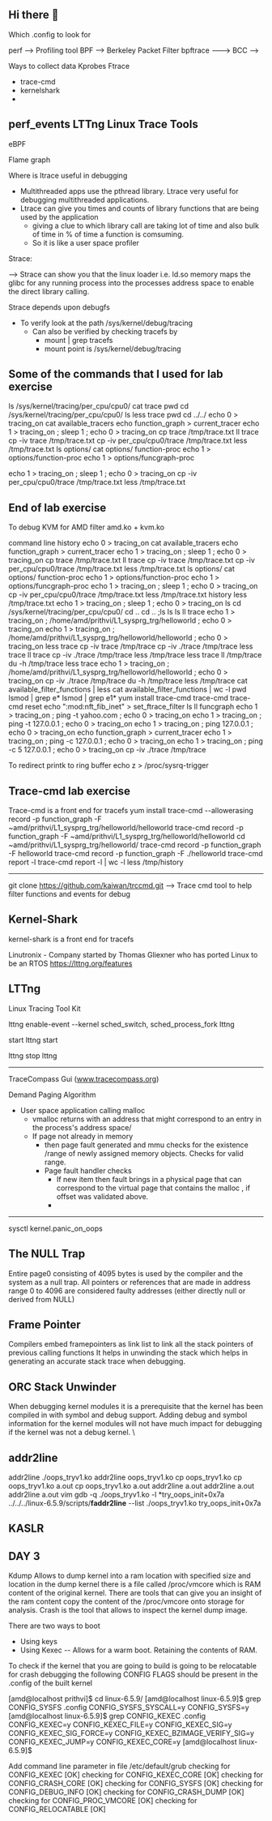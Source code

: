 ## Hi there 👋

<!--
**PrithivishS/PrithivishS** is a ✨ _special_ ✨ repository because its `README.md` (this file) appears on your GitHub profile.

Here are some ideas to get you started:

- 🔭 I’m currently working on ...
- 🌱 I’m currently learning ...
- 👯 I’m looking to collaborate on ...
- 🤔 I’m looking for help with ...
- 💬 Ask me about ...
- 📫 How to reach me: ...
- 😄 Pronouns: ...
- ⚡ Fun fact: ...

Linux Debugging 
Day 2 
----------
Core Linux Tracers: 
Enabling Ftrace --> Which .config to look for 
perf --> Profiling tool 
BPF --> Berkeley Packet Filter
bpftrace --->
BCC  --> 


Ways to collect data
Kprobes
Ftrace
   - trace-cmd
   - kernelshark
   - 
perf_events
LTTng Linux Trace Tools
   - 
eBPF 

Flame graph


Where is ltrace useful in debugging
- Multithreaded apps use the pthread library. Ltrace very useful for debugging multithreaded applications.
- Ltrace can give you times and counts of library functions that are being used by the application
   - giving a clue to which library call are taking lot of time and also bulk of time in % of time a function is comsuming.
   - So it is like a user space profiler
 

Strace: 


-->
Strace can show you that the linux loader i.e. ld.so memory maps the glibc for any running process into the processes address space to enable the direct library calling. 

Strace depends upon debugfs 
- To verify look at the path /sys/kernel/debug/tracing
   - Can also be verified by checking tracefs by
      -  mount | grep tracefs
      -  mount point is  /sys/kernel/debug/tracing      


Some of the commands that I used for lab exercise
--------------------------------------------------
ls /sys/kernel/tracing/per_cpu/cpu0/
cat trace
pwd
cd /sys/kernel/tracing/per_cpu/cpu0/
ls
less trace
pwd
cd ../../
 echo 0 > tracing_on
cat available_tracers
echo function_graph > current_tracer
echo 1 > tracing_on ; sleep 1 ; echo 0 > tracing_on
cp trace /tmp/trace.txt
ll trace
cp -iv trace /tmp/trace.txt
cp -iv per_cpu/cpu0/trace  /tmp/trace.txt
less /tmp/trace.txt
ls options/
cat options/ function-proc
echo 1 > options/function-proc
echo 1 > options/funcgraph-proc

echo 1 > tracing_on ; sleep 1 ; echo 0 > tracing_on
cp -iv per_cpu/cpu0/trace  /tmp/trace.txt
less /tmp/trace.txt

End of lab exercise
--------------------------------------------------

To debug KVM for AMD 
filter amd.ko + kvm.ko 


command line history
 echo 0 > tracing_on
cat available_tracers
echo function_graph > current_tracer
echo 1 > tracing_on ; sleep 1 ; echo 0 > tracing_on
cp trace /tmp/trace.txt
ll trace
cp -iv trace /tmp/trace.txt
cp -iv per_cpu/cpu0/trace  /tmp/trace.txt
less /tmp/trace.txt
ls options/
cat options/ function-proc
echo 1 > options/function-proc
echo 1 > options/funcgraph-proc
echo 1 > tracing_on ; sleep 1 ; echo 0 > tracing_on
cp -iv per_cpu/cpu0/trace  /tmp/trace.txt
less /tmp/trace.txt
history
less /tmp/trace.txt
 echo 1 > tracing_on ; sleep 1 ; echo 0 > tracing_on
 ls
 cd /sys/kernel/tracing/per_cpu/cpu0/
 cd ..
 cd ..
 ;ls
 ls
 ls
 ll trace
 echo 1 > tracing_on ; /home/amd/prithvi/L1_sysprg_trg/helloworld  ; echo 0 > tracing_on
 echo 1 > tracing_on ; /home/amd/prithvi/L1_sysprg_trg/helloworld/helloworld  ; echo 0 > tracing_on
 less trace
 cp -iv trace /tmp/trace
 cp -iv ./trace /tmp/trace
 less trace
 ll trace
 cp -iv ./trace /tmp/trace
 less /tmp/trace
 less trace
 ll /tmp/trace
 du -h /tmp/trace
 less trace
 echo 1 > tracing_on ; /home/amd/prithvi/L1_sysprg_trg/helloworld/helloworld  ; echo 0 > tracing_on
 cp -iv ./trace /tmp/trace
 du -h /tmp/trace
 less  /tmp/trace
 cat available_filter_functions | less
 cat available_filter_functions | wc -l
 pwd
 lsmod | grep e*
 lsmod | grep e1*
yum install trace-cmd
trace-cmd
trace-cmd reset
echo ":mod:nft_fib_inet"  > set_ftrace_filter
ls
ll funcgraph
echo 1 > tracing_on ; ping -t yahoo.com   ; echo 0 > tracing_on
echo 1 > tracing_on ; ping -t 127.0.0.1   ; echo 0 > tracing_on
echo 1 > tracing_on ; ping  127.0.0.1   ; echo 0 > tracing_on
echo function_graph > current_tracer
echo 1 > tracing_on ; ping -c 127.0.0.1   ; echo 0 > tracing_on
echo 1 > tracing_on ; ping -c 5 127.0.0.1   ; echo 0 > tracing_on
cp -iv ./trace /tmp/trace

To redirect printk to ring buffer 
 echo z > /proc/sysrq-trigger

Trace-cmd lab exercise
--------------------------------------
Trace-cmd is a front end for tracefs 
yum install trace-cmd --allowerasing
record -p  function_graph -F ~amd/prithvi/L1_sysprg_trg/helloworld/helloworld
trace-cmd record -p  function_graph -F ~amd/prithvi/L1_sysprg_trg/helloworld/helloworld
cd ~amd/prithvi/L1_sysprg_trg/helloworld/
trace-cmd record -p  function_graph -F helloworld
trace-cmd record -p  function_graph -F ./helloworld
trace-cmd report -l
trace-cmd report -l | wc -l
less /tmp/history

------------------------------------------------
git clone https://github.com/kaiwan/trccmd.git  --> Trace cmd tool to help filter functions and events for debug

Kernel-Shark
------------------
kernel-shark is a front end for tracefs


Linutronix - Company started by Thomas Gliexner who has ported Linux to be an RTOS
https://lttng.org/features



LTTng
-----------------------------------
Linux Tracing Tool Kit

lttng enable-event --kernel sched_switch, sched_process_fork
lttng 

start
lttng start

lttng stop
lttng 


-------------------------------------------
TraceCompass Gui (www.tracecompass.org)

Demand Paging Algorithm
- User space application calling malloc
     -  vmalloc returns with an address that might correspond to an entry in the process's address space/ 
     -  If page not already in memory
          - then page fault generated and mmu checks for the existence /range  of newly assigned memory objects. Checks for valid range.  
          - Page fault handler checks
               - If new item then fault brings in a physical page that can correspond to the virtual page that contains the  malloc , if offset was validated above.
               - 
           


****
sysctl kernel.panic_on_oops

The NULL Trap
-------------------
Entire page0 consisting of 4095 bytes is used by the compiler and the system as a null trap. 
All pointers or references that are made in address range 0 to 4096 are considered faulty addresses (either directly null or derived from NULL) 

Frame Pointer
---------------------
Compilers embed framepointers as link list to link all the stack pointers of previous calling functions
It helps in unwinding the stack which helps in generating an accurate stack trace when debugging. 

ORC Stack Unwinder
------------------------


When debugging kernel modules it is a prerequisite that the kernel has been compiled in with symbol and debug support. 
Adding debug and symbol information for the kernel modules will not have much impact for debugging if the kernel was not a debug kernel. \

addr2line
----------------------
addr2line ./oops_tryv1.ko
addr2line oops_tryv1.ko
cp oops_tryv1.ko
cp oops_tryv1.ko a.out
cp oops_tryv1.ko a.out
addr2line a.out
addr2line a.out
addr2line a.out
vim
gdb -q ./oops_tryv1.ko
   -l *try_oops_init+0x7a
../../../linux-6.5.9/scripts/**faddr2line** --list ./oops_tryv1.ko  try_oops_init+0x7a

KASLR 
------


DAY 3
------------
Kdump 
Allows to dump kernel into a ram location with specified size and location
in the dump kernel there is a file called /proc/vmcore which is RAM content of the original kernel.  There are tools that can give you an insight of the ram content
copy the content of the /proc/vmcore onto storage for analysis.  Crash is the tool that allows to inspect the kernel dump image. 

There are two ways to boot 
- Using keys
- Using Kexec -- Allows for a warm boot. Retaining the contents of RAM.

To check if the kernel that you are going to build is going to be relocatable for crash debugging the following CONFIG FLAGS should be present in the .config 
of the built kernel

[amd@localhost prithvi]$ cd linux-6.5.9/
[amd@localhost linux-6.5.9]$ grep CONFIG_SYSFS .config
CONFIG_SYSFS_SYSCALL=y
CONFIG_SYSFS=y
[amd@localhost linux-6.5.9]$ grep CONFIG_KEXEC .config
CONFIG_KEXEC=y
CONFIG_KEXEC_FILE=y
CONFIG_KEXEC_SIG=y
CONFIG_KEXEC_SIG_FORCE=y
CONFIG_KEXEC_BZIMAGE_VERIFY_SIG=y
CONFIG_KEXEC_JUMP=y
CONFIG_KEXEC_CORE=y
[amd@localhost linux-6.5.9]$

Add command line parameter in file /etc/default/grub
checking for CONFIG_KEXEC             [OK]
checking for CONFIG_KEXEC_CORE        [OK]
checking for CONFIG_CRASH_CORE        [OK]
checking for CONFIG_SYSFS             [OK]
checking for CONFIG_DEBUG_INFO        [OK]
checking for CONFIG_CRASH_DUMP        [OK]
checking for CONFIG_PROC_VMCORE       [OK]
checking for CONFIG_RELOCATABLE       [OK]







